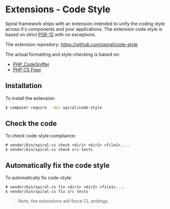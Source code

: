 # Extensions - Code Style
Spiral framework ships with an extension intended to unify the coding style across it's components and your applications. 
The extension code style is based on strict [PSR-12](https://www.php-fig.org/psr/psr-12/) with no exceptions.

The extension repository: https://github.com/spiral/code-style

The actual formatting and style-checking is based on:
- [PHP_CodeSniffer](https://github.com/squizlabs/PHP_CodeSniffer/)
- [PHP CS Fixer](https://cs.symfony.com/)

## Installation
To install the extension:

```bash
$ composer require --dev spiral/code-style
```

## Check the code
To check code-style compliance: 

```
# vendor/bin/spiral-cs check <dir1> <dir2> <file1>....
$ vendor/bin/spiral-cs check src tests
```

## Automatically fix the code style
To automatically fix code-style:
```
# vendor/bin/spiral-cs fix <dir1> <dir2> <file1>....
$ vendor/bin/spiral-cs fix src tests
```

> Note, the extensions will force CL endings.